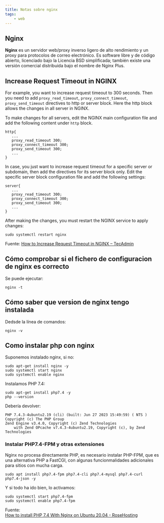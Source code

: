 ```yaml
---
title: Notas sobre nginx
tags:
    - web
---
```


## Nginx

**Nginx** es un servidor web/proxy inverso ligero de alto rendimiento y un
proxy para protocolos de correo electrónico. Es software libre y de
código abierto, licenciado bajo la Licencia BSD simplificada; también existe
una versión comercial distribuida bajo el nombre de Nginx Plus.


## Increase Request Timeout in NGINX

For example, you want to increase request timeout to 300 seconds. Then you need
to add `proxy_read_timeout`, `proxy_connect_timeout`, `proxy_send_timeout` directives
to http or server block. Here the http block allows the changes in all server
in NGINX.

To make changes for all servers, edit the NGINX main configuration file and add
the following content under `http` block.

```
http{
   ...
   proxy_read_timeout 300;
   proxy_connect_timeout 300;
   proxy_send_timeout 300;
   ...
}
```

In case, you just want to increase request timeout for a specific server or
subdomain, then add the directives for its server block only. Edit the specific
server block configuration file and add the following settings:

```
server{
   ...
   proxy_read_timeout 300;
   proxy_connect_timeout 300;
   proxy_send_timeout 300; 
   ...
}
```

After making the changes, you must restart the NGINX service to apply changes:

```shell
sudo systemctl restart nginx 
```

Fuente: [How to Increase Request Timeout in NGINX &ndash; TecAdmin](https://tecadmin.net/increase-request-timeout-in-nginx/)

## Cómo comprobar si el fichero de configuracion de nginx es correcto

Se puede ejecutar:

```shell
nginx -t
```

## Cómo saber que version de nginx tengo instalada

Dedsde la línea de comandos:

```shell
nginx -v
```

## Como instalar php con nginx

Suponemos instalado nginx, si no:

```shell
sudo apt-get install nginx -y
sudo systemctl start nginx
sudo systemctl enable nginx
```

Instalamos PHP 7.4:

```shell
sudo apt-get install php7.4 -y
php --version
```

Debería devolver:

```
PHP 7.4.3-4ubuntu2.19 (cli) (built: Jun 27 2023 15:49:59) ( NTS )
Copyright (c) The PHP Group
Zend Engine v3.4.0, Copyright (c) Zend Technologies
    with Zend OPcache v7.4.3-4ubuntu2.19, Copyright (c), by Zend Technologies
```

### Instalar PHP7.4-FPM y otras extensiones

Nginx no procesa directamente PHP, es necesario instalar PHP-FPM, que es una
alternativa PHP a FastCGI, con algunas funcionmalidades adicionales para sitios
con mucha carga.

```shell
sudo apt install php7.4-fpm php7.4-cli php7.4-mysql php7.4-curl php7.4-json -y
```

Y si todo ha ido bien, lo activamos:

```shell
sudo systemctl start php7.4-fpm
sudo systemctl enable php7.4-fpm
```

Fuente:  
[How to install PHP 7.4 With Nginx on Ubuntu 20.04 - RoseHosting](https://www.rosehosting.com/blog/how-to-install-php-7-4-with-nginx-on-ubuntu-20-04/)
